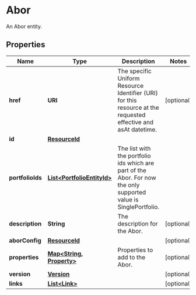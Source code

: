 

# Abor

An Abor entity.

## Properties

| Name | Type | Description | Notes |
|------------ | ------------- | ------------- | -------------|
|**href** | **URI** | The specific Uniform Resource Identifier (URI) for this resource at the requested effective and asAt datetime. |  [optional] |
|**id** | [**ResourceId**](ResourceId.md) |  |  |
|**portfolioIds** | [**List&lt;PortfolioEntityId&gt;**](PortfolioEntityId.md) | The list with the portfolio ids which are part of the Abor. For now the only supported value is SinglePortfolio. |  |
|**description** | **String** | The description for the Abor. |  [optional] |
|**aborConfig** | [**ResourceId**](ResourceId.md) |  |  [optional] |
|**properties** | [**Map&lt;String, Property&gt;**](Property.md) | Properties to add to the Abor. |  [optional] |
|**version** | [**Version**](Version.md) |  |  [optional] |
|**links** | [**List&lt;Link&gt;**](Link.md) |  |  [optional] |



